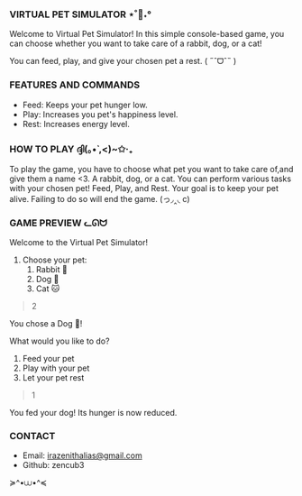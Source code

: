 ### VIRTUAL PET SIMULATOR ⋆˚🐾˖°

Welcome to Virtual Pet Simulator! In this simple console-based game, you can choose whether you want to take care of a rabbit, dog, or a cat!

You can feed, play, and give your chosen pet a rest. ( ˶ˆᗜˆ˵ )

### FEATURES AND COMMANDS

*  Feed: Keeps your pet hunger low.
*  Play: Increases you pet's happiness level.
*  Rest: Increases energy level.

### HOW TO PLAY ദ്ദി(｡•̀ ,<)~✩‧₊

To play the game, you have to choose what pet you want to take care of,and give them a name <3. A rabbit, dog, or a cat. You can perform various tasks with your chosen pet! Feed, Play, and Rest. Your goal is to keep your pet alive. Failing to do so will end the game. (っ◞‸◟ c)

### GAME PREVIEW ᓚᘏᗢ

Welcome to the Virtual Pet Simulator!
1. Choose your pet:
   1. Rabbit 🐰
   2. Dog 🐶
   3. Cat 🐱

> 2

You chose a Dog 🐶!

What would you like to do?
1. Feed your pet
2. Play with your pet
3. Let your pet rest
> 1

You fed your dog! Its hunger is now reduced.




### CONTACT
*  Email: irazenithalias@gmail.com
*  Github: zencub3

≽^•⩊•^≼






